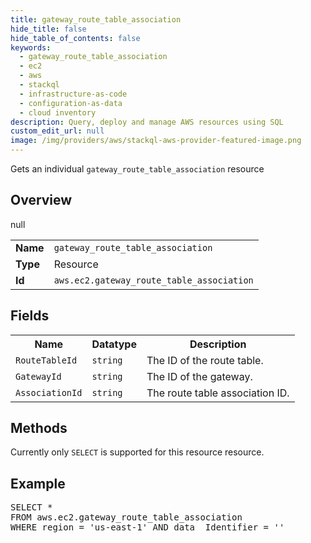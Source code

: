 ```yaml
---
title: gateway_route_table_association
hide_title: false
hide_table_of_contents: false
keywords:
  - gateway_route_table_association
  - ec2
  - aws
  - stackql
  - infrastructure-as-code
  - configuration-as-data
  - cloud inventory
description: Query, deploy and manage AWS resources using SQL
custom_edit_url: null
image: /img/providers/aws/stackql-aws-provider-featured-image.png
---
```

Gets an individual <code>gateway_route_table_association</code> resource

## Overview
<table><tbody>
<tr><td><b>Name</b></td><td><code>gateway_route_table_association</code></td></tr>
<tr><td><b>Type</b></td><td>Resource</td></tr>
null
<tr><td><b>Id</b></td><td><code>aws.ec2.gateway_route_table_association</code></td></tr>
</tbody></table>

## Fields
<table><tbody>
<tr><th>Name</th><th>Datatype</th><th>Description</th></tr>
<tr><td><code>RouteTableId</code></td><td><code>string</code></td><td>The ID of the route table.</td></tr><tr><td><code>GatewayId</code></td><td><code>string</code></td><td>The ID of the gateway.</td></tr><tr><td><code>AssociationId</code></td><td><code>string</code></td><td>The route table association ID.</td></tr>
</tbody></table>

## Methods
Currently only <code>SELECT</code> is supported for this resource resource.

## Example
<pre>
SELECT * 
FROM aws.ec2.gateway_route_table_association
WHERE region = 'us-east-1' AND data__Identifier = '<GatewayId>'
</pre>
